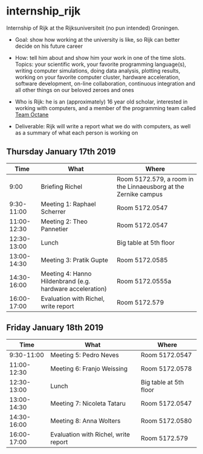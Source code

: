 # internship_rijk

Internship of Rijk at the Rijksuniversiteit (no pun intended) Groningen.

 * Goal: show how working at the university is 
   like, so Rijk can better decide on his future career

 * How: tell him about and show him your work in one of the time slots.
   Topics: your scientific work, your favorite programming language(s),
   writing computer simulations, doing data analysis, plotting results,
   working on your favorite computer cluster, hardware acceleration,
   software development, on-line collaboration, continuous integration
   and all other things on our beloved zeroes and ones 

 * Who is Rijk: he is an (approximately) 16 year old scholar, 
   interested in working with computers,
   and a member of the programming team called 
   [Team Octane](https://github.com/richelbilderbeek/djog_unos_2018)

 * Deliverable: Rijk will write a report what we do with computers, as well
   as a summary of what each person is working on

## Thursday January 17th 2019

Time|What|Where
---|---|---
9:00|Briefing Richel|Room 5172.579, a room in the Linnaeusborg at the Zernike campus
9:30-11:00|Meeting 1: Raphael Scherrer|Room 5172.0547
11:00-12:30|Meeting 2: Theo Pannetier|Room 5172.0547
12:30-13:00|Lunch|Big table at 5th floor
13:00-14:30|Meeting 3: Pratik Gupte|Room 5172.0585
14:30-16:00|Meeting 4: Hanno Hildenbrand (e.g. hardware acceleration)|Room 5172.0555a
16:00-17:00|Evaluation with Richel, write report|Room 5172.579

## Friday January 18th 2019

Time|What|Where
---|---|---
9:30-11:00|Meeting 5: Pedro Neves|Room 5172.0547
11:00-12:30|Meeting 6: Franjo Weissing|Room 5172.0578
12:30-13:00|Lunch|Big table at 5th floor
13:00-14:30|Meeting 7: Nicoleta Tataru|Room 5172.0547
14:30-16:00|Meeting 8: Anna Wolters|Room 5172.0580
16:00-17:00|Evaluation with Richel, write report|Room 5172.579
